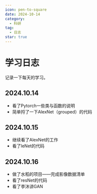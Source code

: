 ```yaml
---
icon: pen-to-square
date: 2024-10-14
category:
  - 科研
tag:
  - 日志
star: true
---
```


# 学习日志

记录一下每天的学习。

<!-- more -->

## 2024.10.14
- 看了Pytorch一些类与函数的说明
- 简单捋了一下AlexNet（grouped）的代码
## 2024.10.15
- 继续看了AlexNet的工作
- 看了leNet的代码
## 2024.10.16
- 做了水稻的项目——完成影像数据清单
- 看了resNet的代码
- 看了李沐讲GAN